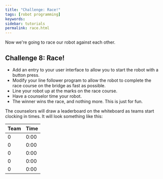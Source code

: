 ```yaml
---
title: "Challenge: Race!"
tags: [robot programming]
keywords:
sidebar: tutorials
permalink: race.html
---
```


Now we're going to race our robot against each other.

## Challenge 8: Race!

- Add an entry to your user interface to allow you to start the robot with a button press.
- Modify your line follower program to allow the robot to complete the race course on the bridge as fast as possible.
- Line your robot up at the marks on the race course.
- Have a counselor time your robot.
- The winner wins the race, and nothing more. This is just for fun.

The counselors will draw a leaderboard on the whiteboard as teams start clocking in times. It will look something like this:

Team    | Time
--------|-------------
0       | 0:00        
0       | 0:00        
0       | 0:00        
0       | 0:00        
0       | 0:00        
